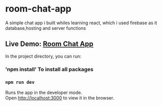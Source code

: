 # room-chat-app

A simple chat app i built whiles learning react, which i used firebase as it database,hosting and server functions

## Live Demo: [Room Chat App](https://chat-app-ff51b.web.app/)

In the project directory, you can run:

### 'npm install' To install all packages <br/>

### `npm run dev`

Runs the app in the developer mode.<br />
Open [http://localhost:3000](http://localhost:3000) to view it in the browser.
